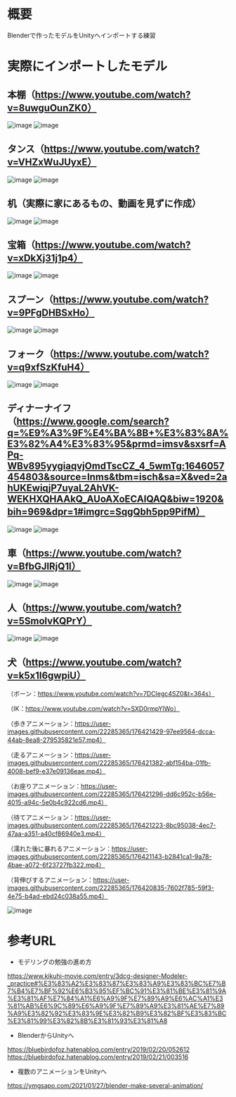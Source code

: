 # 概要
Blenderで作ったモデルをUnityへインポートする練習 

# 実際にインポートしたモデル
## 本棚（https://www.youtube.com/watch?v=8uwguOunZK0）
![image](https://user-images.githubusercontent.com/22285365/150627673-5f388fea-f418-417f-9a46-3dc40fa5dada.png)
![image](https://user-images.githubusercontent.com/22285365/150663791-0a4e81dd-09a9-468f-b12d-f061f2036759.png)

## タンス（https://www.youtube.com/watch?v=VHZxWuJUyxE）
![image](https://user-images.githubusercontent.com/22285365/151692374-b408eb0a-cd61-43f0-b52f-824573a4c72b.png)
![image](https://user-images.githubusercontent.com/22285365/151692340-d8d0f0af-d5d8-4cac-8404-06d7437e5a66.png)

## 机（実際に家にあるもの、動画を見ずに作成）
![image](https://user-images.githubusercontent.com/22285365/153559201-0eee6117-0f38-46ff-ac8f-298e0425af18.png)
![image](https://user-images.githubusercontent.com/22285365/153559093-7177a3ca-23cd-4ec4-af42-d9e1a1b97b6e.png)

## 宝箱（https://www.youtube.com/watch?v=xDkXj31j1p4）
![image](https://user-images.githubusercontent.com/22285365/154053076-13651357-e9be-4251-93e7-1cbeb28ff24c.png)
![image](https://user-images.githubusercontent.com/22285365/154053140-385ecb66-58f7-48c1-91ab-5ab9eff6e8a8.png)

## スプーン（https://www.youtube.com/watch?v=9PFgDHBSxHo）
![image](https://user-images.githubusercontent.com/22285365/154675193-3d9a95aa-c10e-4404-8854-9b27faa914f6.png)
![image](https://user-images.githubusercontent.com/22285365/154675231-8bf1d565-efe1-4160-8bee-6b2804981525.png)

## フォーク（https://www.youtube.com/watch?v=q9xfSzKfuH4）
![image](https://user-images.githubusercontent.com/22285365/155270970-03bffd3b-40d3-4fb6-b171-7411282f1bad.png)
![image](https://user-images.githubusercontent.com/22285365/155271027-55921b75-153a-42a5-853f-1b58d23a3506.png)

## ディナーナイフ（https://www.google.com/search?q=%E9%A3%9F%E4%BA%8B+%E3%83%8A%E3%82%A4%E3%83%95&prmd=imsv&sxsrf=APq-WBv895yygiaqvjOmdTscCZ_4_5wmTg:1646057454803&source=lnms&tbm=isch&sa=X&ved=2ahUKEwiqjP7uyaL2AhVK-WEKHXQHAAkQ_AUoAXoECAIQAQ&biw=1920&bih=969&dpr=1#imgrc=SqgQbh5pp9PifM）
![image](https://user-images.githubusercontent.com/22285365/158045150-eb581a99-39b0-4b75-8dc7-c7a1b2933d73.png)
![image](https://user-images.githubusercontent.com/22285365/158045118-e319ca5b-8a39-4ea4-9963-6b1078670de9.png)

## 車（https://www.youtube.com/watch?v=BfbGJlRjQ1I）
![image](https://user-images.githubusercontent.com/22285365/160387276-c9d6d74b-a369-4291-b711-5e74d702fcff.png)
![image](https://user-images.githubusercontent.com/22285365/160387138-621d45e0-d9a2-45c2-ae65-ae915638ff3b.png)

## 人（https://www.youtube.com/watch?v=5SmolvKQPrY）
![image](https://user-images.githubusercontent.com/22285365/166342450-e2e1bdf7-054c-48ca-b812-bdd83b3eac34.png)
![image](https://user-images.githubusercontent.com/22285365/166343208-d7e6044d-4fa2-4ccd-95df-505bd438778f.png)

## 犬（https://www.youtube.com/watch?v=k5x1I6gwpiU）
（ボーン：https://www.youtube.com/watch?v=7DClegc4SZ0&t=364s）

（IK：https://www.youtube.com/watch?v=SXD0rmpYIWo）

（歩きアニメーション：https://user-images.githubusercontent.com/22285365/176421429-97ee9564-dcca-44ab-8ea8-279535821e57.mp4）

（走るアニメーション：https://user-images.githubusercontent.com/22285365/176421382-abf154ba-01fb-4008-bef9-e37e09136eae.mp4）

（お座りアニメーション：https://user-images.githubusercontent.com/22285365/176421296-dd6c952c-b56e-4015-a94c-5e0b4c922cd6.mp4）

（待てアニメーション：https://user-images.githubusercontent.com/22285365/176421223-8bc95038-4ec7-47aa-a351-a40cf86940e3.mp4）

（濡れた後に暴れるアニメーション：https://user-images.githubusercontent.com/22285365/176421143-b2841ca1-9a78-4bae-a072-6f23727fb322.mp4）

（背伸びするアニメーション：https://user-images.githubusercontent.com/22285365/176420835-7602f785-59f3-4e75-b4ad-ebd24c038a55.mp4）

![image](https://user-images.githubusercontent.com/22285365/176420785-afa01c43-e667-4bfb-939d-4357ff9e8d1c.png)

# 参考URL
- モデリングの勉強の進め方

https://www.kikuhi-movie.com/entry/3dcg-designer-Modeler-_practice#%E3%83%A2%E3%83%87%E3%83%A9%E3%83%BC%E7%B7%B4%E7%BF%92%E6%B3%95%EF%BC%91%E3%81%BE%E3%81%9A%E3%81%AF%E7%84%A1%E6%A9%9F%E7%89%A9%E6%AC%A1%E3%81%AB%E6%9C%89%E6%A9%9F%E7%89%A9%E3%81%AE%E7%89%A9%E3%82%92%E3%83%9E%E3%82%B9%E3%82%BF%E3%83%BC%E3%81%99%E3%82%8B%E3%81%93%E3%81%A8

- BlenderからUnityへ

https://bluebirdofoz.hatenablog.com/entry/2019/02/20/052612
https://bluebirdofoz.hatenablog.com/entry/2019/02/21/003516

- 複数のアニメーションをUnityへ

https://ymgsapo.com/2021/01/27/blender-make-several-animation/
